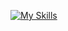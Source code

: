 [![My Skills](https://skillicons.dev/icons?i=react,django,ts,js,jquery,py,materialui,sqlite,mysql,mongodb,bootstrap,html,css,cs,nginx,nodejs,nextjs,vite,npm,git,github,linux,bash,postman,redis,vscode,windows)](https://skillicons.dev)

<!--
**Mohammadrzn/Mohammadrzn** is a ✨ _special_ ✨ repository because its `README.md` (this file) appears on your GitHub profile.

Here are some ideas to get you started:

- 🔭 I’m currently working on ...
- 🌱 I’m currently learning ...
- 👯 I’m looking to collaborate on ...
- 🤔 I’m looking for help with ...
- 💬 Ask me about ...
- 📫 How to reach me: ...
- 😄 Pronouns: ...
- ⚡ Fun fact: ...
-->

